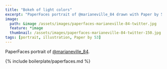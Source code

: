 ```yaml
---
title: "Bokeh of light colors"
excerpt: "PaperFaces portrait of @marianeville_84 drawn with Paper by 53 on an iPad."
image: 
  path: &image /assets/images/paperfaces-marianeville-84-twitter.jpg 
  feature: *image
  thumbnail: /assets/images/paperfaces-marianeville-84-twitter-150.jpg
tags: [portrait, illustration, Paper by 53]
---
```


PaperFaces portrait of [@marianeville_84](https://twitter.com/marianeville_84).

{% include boilerplate/paperfaces.md %}
